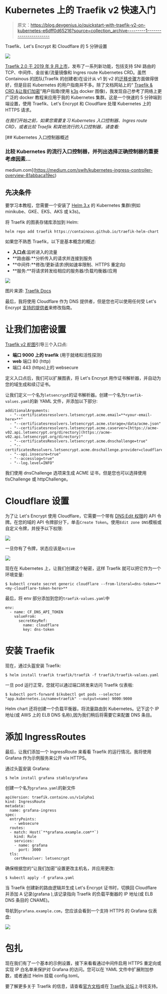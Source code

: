 # Kubernetes 上的 Traefik v2 快速入门

> 原文：<https://blog.devgenius.io/quickstart-with-traefik-v2-on-kubernetes-e6dff0d65216?source=collection_archive---------1----------------------->

Traefik、Let's Encrypt 和 Cloudflare 的 5 分钟设置

![](img/13f63d89d75971aee349af1411c7c43c.png)

[Traefik 2.0 于 2019 年 9 月上市](https://containo.us/blog/traefik-2-0-6531ec5196c2/)，发布了一系列新功能，包括支持 SNI 路由的 TCP、中间件、金丝雀/流量镜像和 Ingres route Kubernetes CRD。虽然 Containous 的团队(Traefik 的创建者)在设计从 v1 到 v2 的[迁移步骤](https://docs.traefik.io/migration/v1-to-v2/)方面做得很好，但是目前 Kubernetes 的用户指南并不多。除了文档网站上的“ [Traefik & CRD &让我们加密](https://docs.traefik.io/user-guides/crd-acme/)”用户指南(使用 [k3s](https://github.com/rancher/k3s) docker 图像)，我发现自己参考了网络上更广泛的 docker 教程来应用于我的 Kubernetes 集群。这是一个快速的 5 分钟端到端设置，使用 Traefik、Let's Encrypt 和 Cloudflare 处理 Kubernetes 上的 HTTPS 请求。

*在我们开始之前，如果您需要复习 Kubernetes 入口控制器、Ingres route CRD，或者比较 Traefik 和其他流行的入口控制器，请查看:*

[](https://medium.com/swlh/kubernetes-ingress-controller-overview-81abbaca19ec) [## Kubernetes 入口控制器概述

### 比较 Kubernetes 的流行入口控制器，并列出选择正确控制器的重要考虑因素…

medium.com](https://medium.com/swlh/kubernetes-ingress-controller-overview-81abbaca19ec) 

## 先决条件

要学习本教程，您需要一个安装了 [Helm 3.x](https://helm.sh/docs/intro/install/) 的 Kubernetes 集群(例如 minikube、GKE、EKS、AKS 或 k3s)。

将 Traefik 的图表存储库添加到 Helm:

```
helm repo add traefik https://containous.github.io/traefik-helm-chart
```

如果您不熟悉 Traefik，以下是基本概念的概述:

*   **入口点**:监听进入的流量
*   **路由器:**分析传入的请求并连接到服务
*   **中间件:**修改/更新请求(例如速率限制、HTTPS 重定向)
*   **服务:**将请求转发给相应的服务器/负载均衡器/应用

![](img/e3486624f7a600b7a8ae3787c741eaef.png)

图片来源: [Traefik Docs](https://docs.traefik.io/routing/overview/)

最后，我将使用 Cloudflare 作为 DNS 提供者，但是您也可以使用任何受 Let's Encrypt [支持的提供者](https://docs.traefik.io/https/acme/#providers)来修改指南。

# 让我们加密设置

[Traefik v2 舵图](https://github.com/containous/traefik-helm-chart)引导三个入口点:

*   **端口 9000 上的 traefik** (用于就绪和活性探测)
*   **web** 端口 80 (http)
*   端口 443 (https)上的 websecure

定义入口点后，我们可以扩展图表，将 Let's Encrypt 用作证书解析器，并自动为您的域生成和续订证书。

让我们定义一个名为`letsencrypt`的证书解析器。创建一个名为`traefik-values.yaml`的新 YAML 文件，并添加以下部分:

```
additionalArguments:
  - "--certificatesresolvers.letsencrypt.acme.email=**<your-email-here>**"
  - "--certificatesresolvers.letsencrypt.acme.storage=/data/acme.json"
  - "--certificatesresolvers.letsencrypt.acme.caserver=[https://acme-v02.api.letsencrypt.org/directory](https://acme-v02.api.letsencrypt.org/directory)"
  - "--certificatesResolvers.letsencrypt.acme.dnschallenge=true"
  - "--certificatesResolvers.letsencrypt.acme.dnschallenge.provider=cloudflare"
  - "--api.insecure=true"
  - "--accesslog=true"
  - "--log.level=INFO"
```

我们使用 dnsChallenge 选项来生成 ACME 证书，但是您也可以选择使用 tlsChallenge 或 httpChallenge。

# Cloudflare 设置

为了让 Let's Encrypt 使用 Cloudflare，它需要一个带有 [DNS:Edit 权限](https://go-acme.github.io/lego/dns/cloudflare/)的 API 令牌。在您的域的 API 令牌部分下，单击`Create Token`。使用`Edit zone DNS`模板或自定义令牌，并授予以下权限:

![](img/f56700bece5862f629f21d074bb20906.png)

一旦你有了令牌，状态应该是`Active`

![](img/03aad569a8b2c12f786abc99329d13f3.png)

现在在 Kubernetes 上，让我们创建这个秘密，这样 Traefik 就可以把它作为一个环境变量:

```
$ kubectl create secret generic cloudflare --from-literal=dns-token=**<my-cloudflare-token-here>**
```

最后，将 env 部分添加到您的`traefik-values.yaml`中

```
env:
  - name: CF_DNS_API_TOKEN
    valueFrom:
      secretKeyRef:
        name: cloudflare
        key: dns-token
```

# 安装 Traefik

现在，通过头盔安装 Traefik:

```
$ helm install traefik traefik/traefik -f traefik/traefik-values.yaml
```

一旦 pod 运行正常，您就可以通过端口转发来访问 Traefik 仪表板:

```
$ kubectl port-forward $(kubectl get pods --selector "app.kubernetes.io/name=traefik" --output=name) 9000:9000
```

Helm chart 还将创建一个负载平衡器，将流量路由到 Kubernetes。记下这个 IP 地址(或 AWS 上的 ELB DNS 名称),因为我们稍后将需要它来配置 DNS 条目。

# 添加 IngressRoutes

最后，让我们添加一个 IngressRoute 来看看 Traefik 的运行情况。我将使用 Grafana 作为示例服务来公开 via HTTPS。

通过头盔安装 Grafana:

```
$ helm install grafana stable/grafana
```

创建一个名为`grafana.yaml`的新文件

```
apiVersion: traefik.containo.us/v1alpha1
kind: IngressRoute
metadata:
  name: grafana-ingress
spec:
  entryPoints:
    - websecure
  routes:
  - match: Host(`**grafana.example.com**`)
    kind: Rule
    services:
    - name: grafana
      port: 3000
  tls:
    certResolver: letsencrypt
```

确保根据您的“让我们加密”设置更改主机名，并应用更改:

```
$ kubectl apply -f grafana.yaml
```

当 Traefik 创建新的路由逻辑并生成 Let's Encrypt 证书时，切换回 Cloudflare 并添加 A 记录(grafana ),该记录指向 Traefik 的负载平衡器的 IP 地址(或 ELB DNS 条目的 CNAME)。

导航到`grafana.example.com`，您应该会看到一个支持 HTTPS 的 Grafana 仪表盘:

![](img/0272821c8f6de410a15df14056bd6206.png)

# 包扎

现在我们有了一个基本的示例设置，接下来看看通过中间件启用 HTTPS 重定向或实现 IP 白名单来保护对 Grafana 的访问。您可以在 YAML 文件中扩展附加参数，或者通过 Helm 挂载 config.toml。

要了解更多关于 Traefik 的信息，请查看[官方文档](https://docs.traefik.io/)或在 [Traefik 论坛](https://community.containo.us/c/traefik/5)上寻找支持。